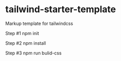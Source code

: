 # tailwind-starter-template
Markup template for tailwindcss


Step #1 npm init

Step #2 npm install

Step #3 npm run bulid-css
